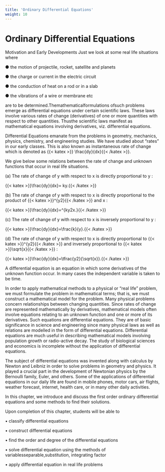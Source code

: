 ```yaml
---
title: 'Ordinary Differential Equations'
weight: 10
---
```


   # Ordinary Differential Equations

Motivation and Early Developments
Just we look at some real life situations where

 ●	 the motion of projectile, rocket, satellite and planets

 ●	 the charge or current in the electric circuit

 ●	 the conduction of heat on a rod or in a slab

●	 the vibrations of a wire or membrane etc

are to be determined.Themathematicalformulations ofsuch problems emerge as differential equations under certain scientific laws. These laws involve various rates of change (derivatives) of one or more quantities with respect to other quantities. Thusthe scientific laws manifest as mathematical equations involving derivatives, viz. differential equations.

 Differential Equations emanate from the problems in geometry, mechanics, physics, chemistry,
and engineering studies. We have studied about “rates” in our early classes. This is also known as
instantaneous rate of change which is denoted as {{< katex >}} \frac{dy}{dx}{{< /katex >}}.

We give below some relations between the rate of change and unknown functions that occur in
real life situations.

(a)	 The rate of change of y with respect to x is directly proportional to y :

{{< katex >}}\frac{dy}{dx}= ky.{{< /katex >}}

 (b)	 The rate of change of y with respect to x is directly proportional to the product of {{< katex >}}^{y2}{{< /katex >}} and x :

 {{< katex >}}\frac{dy}{dx}=^{ky2x.}{{< /katex >}}

  (c)	 The rate of change of y with respect to x is inversely proportional to y :

{{< katex >}}\frac{dy}{dx}=\frac{k}{y}.{{< /katex >}}

 (d)	 The rate of change of y with respect to x is directly proportional to {{< katex >}}^{y2}{{< /katex >}}  and inversely
proportional to {{< katex >}}\sqrt{x}{{< /katex >}} :

{{< katex >}}\frac{dy}{dx}=\tfrac{y2}{\sqrt{x}}.{{< /katex >}}

A differential equation is an equation in which some derivatives of the unknown function occur.
 In many cases the independent variable is taken to be time. 

 In order to apply mathematical methods to a physical or “real life” problem, we must formulate
the problem in mathematical terms; that is, we must construct a mathematical model for the problem.
Many physical problems concern relationships between changing quantities. Since rates of change
are represented mathematically by derivatives, mathematical models often involve equations relating
to an unknown function and one or more of its derivatives. Such equations are differential equations.
They are of basic significance in science and engineering since many physical laws as well as
relations are modelled in the form of differential equations. Differential equations are much useful
in describing mathematical models involving population growth or radio-active decay. The study of
biological sciences and economics is incomplete without the application of differential equations.

 The subject of differential equations was invented along with calculus by
Newton and Leibniz in order to solve problems in geometry and physics. It
played a crucial part in the development of Newtonian physics by the Bernoulli
family, Euler, and others. Some of the applications of differential equations
in our daily life are found in mobile phones, motor cars, air flights, weather
forecast, internet, health care, or in many other daily activities.

In this chapter, we introduce and discuss the first order ordinary differential
equations and some methods to find their solutions.

Upon completion of this chapter, students will be able to

• classify differential equations

• construct differential equations

• find the order and degree of the differential equations

• solve differential equation using the methods of variablesseparable,substitution, integrating
factor

• apply differential equation in real life problems





